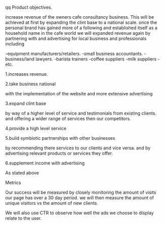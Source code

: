 qq
Product objectives.

increase revenue of the owners cafe consultancy business. This will be achieved at first by expanding the clint base to a national scale. once the personal brand has gained more of a following and established itself as a household name in the cafe world we will expanded revenue again by partnering with and advertising for local business and professionals including

-equipment manufacturers/retailers.
-small business accountants.
-business/land lawyers.
-barista trainers
-coffee suppliers 
-milk suppliers
 -etc.







1.increases revenue.

2.take business national

with the implementation of the website and more extensive advertising

3.expand clint base

by way of a higher level of service and testimonials from existing clients.
and offering a wider range of services then our competitors.

4.provide a high level service


5.build symbiotic partnerships with other businesses 

by recommending there services to our clients and vice versa.
and by advertising relevant products or services they offer. 

6.supplement income with advertising

As stated above



Metrics


Our success will be measured by closely monitoring the amount of visits our page has over a 30 day period. we will then measure the amount of unique visitors vs the amount of new clients.


We will also use CTR to observe how well the ads we choose to display relate to the user.